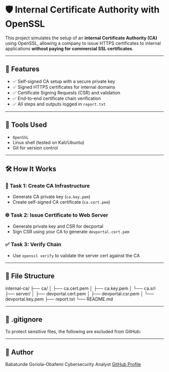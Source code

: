 # 🛡️ Internal Certificate Authority with OpenSSL

This project simulates the setup of an **internal Certificate Authority (CA)** using OpenSSL, allowing a company to issue HTTPS certificates to internal applications **without paying for commercial SSL certificates**.

---

## 📌 Features

- ✅ Self-signed CA setup with a secure private key
- ✅ Signed HTTPS certificates for internal domains 
- ✅ Certificate Signing Requests (CSR) and validation
- ✅ End-to-end certificate chain verification
- ✅ All steps and outputs logged in `report.txt`

---

## 🧰 Tools Used

- `OpenSSL`
- Linux shell (tested on Kali/Ubuntu)
- Git for version control

---

## 🛠️ How It Works

### 🔐 Task 1: Create CA Infrastructure
- Generate CA private key (`ca.key.pem`)
- Create self-signed CA certificate (`ca.cert.pem`)

### 🌐 Task 2: Issue Certificate to Web Server
- Generate private key and CSR for decportal
- Sign CSR using your CA to generate `devportal.cert.pem`

### ✅ Task 3: Verify Chain
- Use `openssl verify` to validate the server cert against the CA

---
## 📂 File Structure
internal-ca/
├── ca/
│ ├── ca.cert.pem
│ ├── ca.key.pem
│ └── ca.srl
├── server/
│ ├── devportal.cert.pem
│ ├── devportal.csr.pem
│ └── devportal.key.pem
├── report.txt
└── README.md



---

## 🚫 .gitignore

To protect sensitive files, the following are excluded from GitHub:

---

## 📖 Author

Babatunde Goriola-Obafemi
Cybersecurity Analyst
[GitHub Profile](https://github.com/Nobleteesage)
